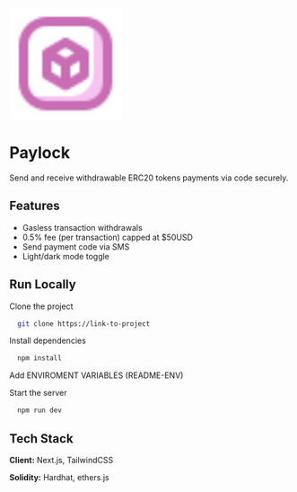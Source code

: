 
<img src="https://github.com/IbrahimSam96/paylock/blob/main/public/daaps.svg" width="200">


# Paylock

Send and receive withdrawable ERC20 tokens payments via code securely.  


## Features
- Gasless transaction withdrawals 
- 0.5% fee (per transaction) capped at $50USD 
- Send payment code via SMS
- Light/dark mode toggle

## Run Locally

Clone the project

```bash
  git clone https://link-to-project
```
Install dependencies

```bash
  npm install
```
Add ENVIROMENT VARIABLES (README-ENV)

Start the server

```bash
  npm run dev
```


## Tech Stack

**Client:** Next.js, TailwindCSS

**Solidity:** Hardhat, ethers.js

